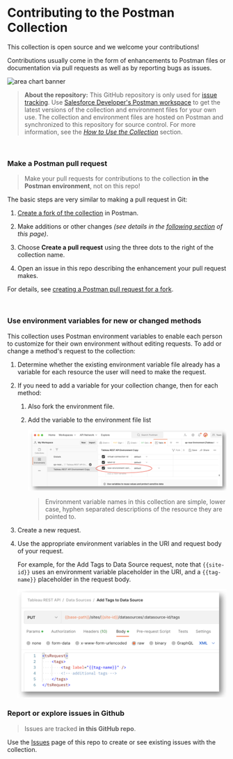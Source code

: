 # Contributing to the Postman Collection

This collection is open source and we welcome your contributions! 

Contributions usually come in the form of enhancements to Postman files or documentation via pull requests as well as by reporting bugs as issues. 

![area chart banner](./assets/images/area-chart-banner.png)

> **About the repository:** This GitHub repository is only used for [issue tracking](https://github.com/tableau/tableau-postman/issues). Use [Salesforce Developer's Postman workspace](https://www.postman.com/salesforce-developers/workspace/salesforce-developers/collection/12721794-67cb9baa-e0da-4986-957e-88d8734647e2) to get the latest versions of the collection and environment files for your own use.
> The collection and environment files are hosted on Postman and synchronized to this repository for source control.
>For more information, see the _[How to Use the Collection](README.md#how-to-use-the-collection)_ section.

</br>


### Make a **Postman** pull request

> Make your pull requests for contributions to the collection **in the Postman environment**, not on this repo!

The basic steps are very similar to making a pull request in Git:

1. [Create a fork of the collection](https://www.postman.com/salesforce-developers/workspace/salesforce-developers/collection/12721794-7d783742-165f-4d10-8c4c-5719fb60fba2/fork?origin=sidebar) in Postman. 


2. Make additions or other changes _(see details in the [following section](#use-environment-variables-for-new-or-changed-methods) of this page)_.

3. Choose **Create a pull request** using the three dots to the right of the collection name.

4. Open an issue in this repo describing the enhancement your pull request makes.


For details, see [creating a Postman pull request for a fork](https://learning.postman.com/docs/collaborating-in-postman/using-version-control/version-control-overview/).

</br>

### Use environment variables for new or changed methods

This collection uses Postman environment variables to enable each person to customize for their own environment without editing requests. To add or change a method's request to the collection: 

1. Determine whether the existing environment variable file already has a variable for each resource the user will need to make the request.
2. If you need to add a variable for your collection change, then for each method: 

   1. Also fork the environment file.
   2. Add the variable to the environment file list 

      ![Add the variable to the environment file list](assets/images/add_environment_variable.png)
      
      > Environment variable names in this collection are simple, lower case, hyphen separated descriptions of the resource they are pointed to.

3. Create a new request.
4. Use the appropriate environment variables in the URI and request body of your request. 
 
   For example, for the Add Tags to Data Source request, 
      note that `{{site-id}}` uses an environment variable placeholder in the URI, and a `{{tag-name}}` placeholder in the request body.
      
      ![Add tags to data source example](assets/images/add-tags-to-data-source.png)
 

### Report or explore issues **in Github** 

> Issues are tracked **in this GitHub repo**.

Use the [Issues](https://github.com/tableau/tableau-postman/issues) page of this repo to create or see existing issues with the collection.
